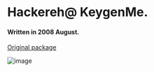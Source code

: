 # Hackereh@ KeygenMe.

#### Written in 2008 August.

[Original package](https://defacto2.net/f/b1260d6)

![image](https://user-images.githubusercontent.com/513842/170893636-af5e1f2b-ecc0-4393-a704-f93bd52611e1.png)
